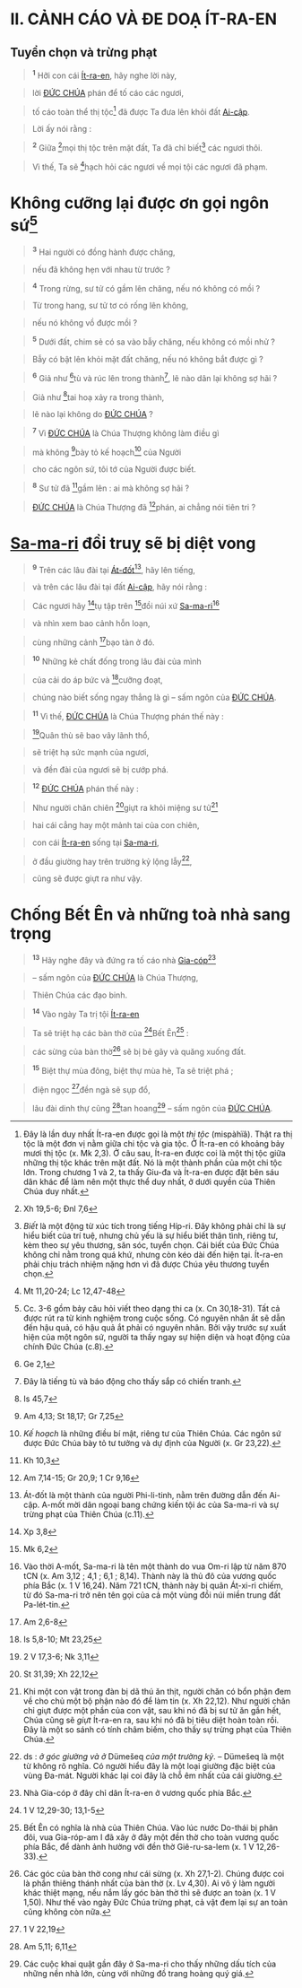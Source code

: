 # II. CẢNH CÁO VÀ ĐE DOẠ ÍT-RA-EN

## Tuyển chọn và trừng phạt

> <sup><b>1</b></sup> Hỡi con cái [Ít-ra-en](), hãy nghe lời này,
>


> lời [ĐỨC CHÚA]() phán để tố cáo các ngươi,
>


> tố cáo toàn thể thị tộc[^1-40fd1903-2fc1-4676-901f-57d99d00f695] đã được Ta đưa lên khỏi đất [Ai-cập]().
>


> Lời ấy nói rằng :
>


> <sup><b>2</b></sup> Giữa [^1@-40fd1903-2fc1-4676-901f-57d99d00f695]mọi thị tộc trên mặt đất, Ta đã chỉ biết[^2-40fd1903-2fc1-4676-901f-57d99d00f695] các ngươi thôi.
>


> Vì thế, Ta sẽ [^2@-40fd1903-2fc1-4676-901f-57d99d00f695]hạch hỏi các ngươi về mọi tội các ngươi đã phạm.
>


# Không cưỡng lại được ơn gọi ngôn sứ[^3-40fd1903-2fc1-4676-901f-57d99d00f695]

> <sup><b>3</b></sup> Hai người có đồng hành được chăng,
>


> nếu đã không hẹn với nhau từ trước ?
>


> <sup><b>4</b></sup> Trong rừng, sư tử có gầm lên chăng, nếu nó không có mồi ?
>


> Từ trong hang, sư tử tơ có rống lên không,
>


> nếu nó không vồ được mồi ?
>


> <sup><b>5</b></sup> Dưới đất, chim sẻ có sa vào bẫy chăng, nếu không có mồi nhử ?
>


> Bẫy có bật lên khỏi mặt đất chăng, nếu nó không bắt được gì ?
>


> <sup><b>6</b></sup> Giả như [^3@-40fd1903-2fc1-4676-901f-57d99d00f695]tù và rúc lên trong thành[^4-40fd1903-2fc1-4676-901f-57d99d00f695], lẽ nào dân lại không sợ hãi ?
>


> Giả như [^4@-40fd1903-2fc1-4676-901f-57d99d00f695]tai hoạ xảy ra trong thành,
>


> lẽ nào lại không do [ĐỨC CHÚA]() ?
>


> <sup><b>7</b></sup> Vì [ĐỨC CHÚA]() là Chúa Thượng không làm điều gì
>


> mà không [^5@-40fd1903-2fc1-4676-901f-57d99d00f695]bày tỏ kế hoạch[^5-40fd1903-2fc1-4676-901f-57d99d00f695] của Người
>


> cho các ngôn sứ, tôi tớ của Người được biết.
>


> <sup><b>8</b></sup> Sư tử đã [^6@-40fd1903-2fc1-4676-901f-57d99d00f695]gầm lên : ai mà không sợ hãi ?
>


> [ĐỨC CHÚA]() là Chúa Thượng đã [^7@-40fd1903-2fc1-4676-901f-57d99d00f695]phán, ai chẳng nói tiên tri ?
>


# [Sa-ma-ri]() đồi truỵ sẽ bị diệt vong

> <sup><b>9</b></sup> Trên các lâu đài tại [Át-đốt]()[^6-40fd1903-2fc1-4676-901f-57d99d00f695], hãy lên tiếng,
>


> và trên các lâu đài tại đất [Ai-cập](), hãy nói rằng :
>


> Các ngươi hãy [^8@-40fd1903-2fc1-4676-901f-57d99d00f695]tụ tập trên [^9@-40fd1903-2fc1-4676-901f-57d99d00f695]đồi núi xứ [Sa-ma-ri]()[^7-40fd1903-2fc1-4676-901f-57d99d00f695]
>


> và nhìn xem bao cảnh hỗn loạn,
>


> cùng những cảnh [^10@-40fd1903-2fc1-4676-901f-57d99d00f695]bạo tàn ở đó.
>


> <sup><b>10</b></sup> Những kẻ chất đống trong lâu đài của mình
>


> của cải do áp bức và [^11@-40fd1903-2fc1-4676-901f-57d99d00f695]cưỡng đoạt,
>


> chúng nào biết sống ngay thẳng là gì – sấm ngôn của [ĐỨC CHÚA]().
>


> <sup><b>11</b></sup> Vì thế, [ĐỨC CHÚA]() là Chúa Thượng phán thế này :
>


> [^12@-40fd1903-2fc1-4676-901f-57d99d00f695]Quân thù sẽ bao vây lãnh thổ,
>


> sẽ triệt hạ sức mạnh của ngươi,
>


> và đền đài của ngươi sẽ bị cướp phá.
>


> <sup><b>12</b></sup> [ĐỨC CHÚA]() phán thế này :
>


> Như người chăn chiên [^13@-40fd1903-2fc1-4676-901f-57d99d00f695]giựt ra khỏi miệng sư tử[^8-40fd1903-2fc1-4676-901f-57d99d00f695]
>


> hai cái cẳng hay một mảnh tai của con chiên,
>


> con cái [Ít-ra-en]() sống tại [Sa-ma-ri](),
>


> ở đầu giường hay trên trường kỷ lộng lẫy[^9-40fd1903-2fc1-4676-901f-57d99d00f695],
>


> cũng sẽ được giựt ra như vậy.
>


# Chống Bết Ên và những toà nhà sang trọng

> <sup><b>13</b></sup> Hãy nghe đây và đứng ra tố cáo nhà [Gia-cóp]()[^10-40fd1903-2fc1-4676-901f-57d99d00f695]
>


> – sấm ngôn của [ĐỨC CHÚA]() là Chúa Thượng,
>


> Thiên Chúa các đạo binh.
>


> <sup><b>14</b></sup> Vào ngày Ta trị tội [Ít-ra-en]()
>


> Ta sẽ triệt hạ các bàn thờ của [^14@-40fd1903-2fc1-4676-901f-57d99d00f695]Bết Ên[^11-40fd1903-2fc1-4676-901f-57d99d00f695] :
>


> các sừng của bàn thờ[^12-40fd1903-2fc1-4676-901f-57d99d00f695] sẽ bị bẻ gãy và quăng xuống đất.
>


> <sup><b>15</b></sup> Biệt thự mùa đông, biệt thự mùa hè, Ta sẽ triệt phá ;
>


> điện ngọc [^15@-40fd1903-2fc1-4676-901f-57d99d00f695]đền ngà sẽ sụp đổ,
>


> lâu đài dinh thự cũng [^16@-40fd1903-2fc1-4676-901f-57d99d00f695]tan hoang[^13-40fd1903-2fc1-4676-901f-57d99d00f695] – sấm ngôn của [ĐỨC CHÚA]().
>

[^1-40fd1903-2fc1-4676-901f-57d99d00f695]: Đây là lần duy nhất Ít-ra-en được gọi là một *thị tộc* (mispàhïâ). Thật ra thị tộc là một đơn vị nằm giữa chi tộc và gia tộc. Ở Ít-ra-en có khoảng bảy mươi thị tộc (x. Mk 2,3). Ở câu sau, Ít-ra-en được coi là một thị tộc giữa những thị tộc khác trên mặt đất. Nó là một thành phần của một chi tộc lớn. Trong chương 1 và 2, ta thấy Giu-đa và Ít-ra-en được đặt bên sáu dân khác để làm nên một thực thể duy nhất, ở dưới quyền của Thiên Chúa duy nhất.
[^2-40fd1903-2fc1-4676-901f-57d99d00f695]: *Biết* là một động từ xúc tích trong tiếng Híp-ri. Đây không phải chỉ là sự hiểu biết của trí tuệ, nhưng chủ yếu là sự hiểu biết thân tình, riêng tư, kèm theo sự yêu thương, săn sóc, tuyển chọn. Cái biết của Đức Chúa không chỉ nằm trong quá khứ, nhưng còn kéo dài đến hiện tại. Ít-ra-en phải chịu trách nhiệm nặng hơn vì đã được Chúa yêu thương tuyển chọn.
[^3-40fd1903-2fc1-4676-901f-57d99d00f695]: Cc. 3-6 gồm bảy câu hỏi viết theo dạng thi ca (x. Cn 30,18-31). Tất cả được rút ra từ kinh nghiệm trong cuộc sống. Có nguyên nhân ắt sẽ dẫn đến hậu quả, có hậu quả ắt phải có nguyên nhân. Bởi vậy trước sự xuất hiện của một ngôn sứ, người ta thấy ngay sự hiện diện và hoạt động của chính Đức Chúa (c.8).
[^4-40fd1903-2fc1-4676-901f-57d99d00f695]: Đây là tiếng tù và báo động cho thấy sắp có chiến tranh.
[^5-40fd1903-2fc1-4676-901f-57d99d00f695]: *Kế hoạch* là những điều bí mật, riêng tư của Thiên Chúa. Các ngôn sứ được Đức Chúa bày tỏ tư tưởng và dự định của Người (x. Gr 23,22).
[^6-40fd1903-2fc1-4676-901f-57d99d00f695]: Át-đốt là một thành của người Phi-li-tinh, nằm trên đường dẫn đến Ai-cập. A-mốt mời dân ngoại bang chứng kiến tội ác của Sa-ma-ri và sự trừng phạt của Thiên Chúa (c.11).
[^7-40fd1903-2fc1-4676-901f-57d99d00f695]: Vào thời A-mốt, Sa-ma-ri là tên một thành do vua Om-ri lập từ năm 870 tCN (x. Am 3,12 ; 4,1 ; 6,1 ; 8,14). Thành này là thủ đô của vương quốc phía Bắc (x. 1 V 16,24). Năm 721 tCN, thành này bị quân Át-xi-ri chiếm, từ đó Sa-ma-ri trở nên tên gọi của cả một vùng đồi núi miền trung đất Pa-lét-tin.
[^8-40fd1903-2fc1-4676-901f-57d99d00f695]: Khi một con vật trong đàn bị dã thú ăn thịt, người chăn có bổn phận đem về cho chủ một bộ phận nào đó để làm tin (x. Xh 22,12). Như người chăn chỉ giựt được một phần của con vật, sau khi nó đã bị sư tử ăn gần hết, Chúa cũng sẽ *giựt* Ít-ra-en ra, sau khi nó đã bị tiêu diệt hoàn toàn rồi. Đây là một so sánh có tính châm biếm, cho thấy sự trừng phạt của Thiên Chúa.
[^9-40fd1903-2fc1-4676-901f-57d99d00f695]: ds : *ở góc giường và ở* Dümešeq *của một trường kỷ*. – Dümešeq là một từ không rõ nghĩa. Có người hiểu đây là một loại giường đặc biệt của vùng Đa-mát. Người khác lại coi đây là chỗ êm nhất của cái giường.
[^10-40fd1903-2fc1-4676-901f-57d99d00f695]: Nhà Gia-cóp ở đây chỉ dân Ít-ra-en ở vương quốc phía Bắc.
[^11-40fd1903-2fc1-4676-901f-57d99d00f695]: Bết Ên có nghĩa là nhà của Thiên Chúa. Vào lúc nước Do-thái bị phân đôi, vua Gia-róp-am I đã xây ở đây một đền thờ cho toàn vương quốc phía Bắc, để dành ảnh hưởng với đền thờ Giê-ru-sa-lem (x. 1 V 12,26-33).
[^12-40fd1903-2fc1-4676-901f-57d99d00f695]: Các góc của bàn thờ cong như cái sừng (x. Xh 27,1-2). Chúng được coi là phần thiêng thánh nhất của bàn thờ (x. Lv 4,30). Ai vô ý làm người khác thiệt mạng, nếu nắm lấy góc bàn thờ thì sẽ được an toàn (x. 1 V 1,50). Như thế vào ngày Đức Chúa trừng phạt, cả vật đem lại sự an toàn cũng không còn nữa.
[^13-40fd1903-2fc1-4676-901f-57d99d00f695]: Các cuộc khai quật gần đây ở Sa-ma-ri cho thấy những dấu tích của những nền nhà lớn, cùng với những đồ trang hoàng quý giá.
[^1@-40fd1903-2fc1-4676-901f-57d99d00f695]: Xh 19,5-6; Đnl 7,6
[^2@-40fd1903-2fc1-4676-901f-57d99d00f695]: Mt 11,20-24; Lc 12,47-48
[^3@-40fd1903-2fc1-4676-901f-57d99d00f695]: Ge 2,1
[^4@-40fd1903-2fc1-4676-901f-57d99d00f695]: Is 45,7
[^5@-40fd1903-2fc1-4676-901f-57d99d00f695]: Am 4,13; St 18,17; Gr 7,25
[^6@-40fd1903-2fc1-4676-901f-57d99d00f695]: Kh 10,3
[^7@-40fd1903-2fc1-4676-901f-57d99d00f695]: Am 7,14-15; Gr 20,9; 1 Cr 9,16
[^8@-40fd1903-2fc1-4676-901f-57d99d00f695]: Xp 3,8
[^9@-40fd1903-2fc1-4676-901f-57d99d00f695]: Mk 6,2
[^10@-40fd1903-2fc1-4676-901f-57d99d00f695]: Am 2,6-8
[^11@-40fd1903-2fc1-4676-901f-57d99d00f695]: Is 5,8-10; Mt 23,25
[^12@-40fd1903-2fc1-4676-901f-57d99d00f695]: 2 V 17,3-6; Nk 3,11
[^13@-40fd1903-2fc1-4676-901f-57d99d00f695]: St 31,39; Xh 22,12
[^14@-40fd1903-2fc1-4676-901f-57d99d00f695]: 1 V 12,29-30; 13,1-5
[^15@-40fd1903-2fc1-4676-901f-57d99d00f695]: 1 V 22,19
[^16@-40fd1903-2fc1-4676-901f-57d99d00f695]: Am 5,11; 6,11